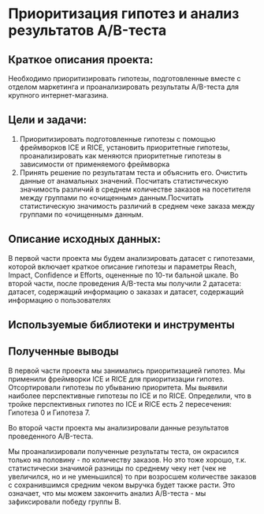 # Приоритизация гипотез и анализ результатов A/B-теста
## Краткое описания проекта:
Необходимо приоритизировать гипотезы, подготовленные вместе с отделом маркетинга и проанализировать результаты A/B-теста для крупного интернет-магазина.
## Цели и задачи: 
1. Приоритизировать подготовленные гипотезы с помощью фреймворков ICE и RICE, установить приоритетные гипотезы, проанализировать как меняются приоритетные гипотезы в зависимости от применяемого фреймворка
2. Принять решение по результатам теста и объяснить его. Очистить данные от анамальных значений. Посчитать статистическую значимость различий в среднем количестве заказов на посетителя между группами по «очищенным» данным.Посчитать статистическую значимость различий в среднем чеке заказа между группами по «очищенным» данным.
## Описание исходных данных:
В первой части проекта мы будем анализировать датасет с гипотезами, которой включает краткое описание гипотезы и параметры Reach, Impact, Confidence и Efforts, оцененные по 10-ти бальной шкале. Во второй части, после проведения A/B-теста мы получили 2 датасета: датасет, содержащий информацию о заказах и датасет, содержащий информацию о пользователях
## Используемые библиотеки и инструменты

## Полученные выводы
В первой части проекта мы занимались приоритизацией гипотез. Мы применили фреймворки ICE и RICE для приоритизации гипотез. Отсортировали гипотезы по убыванию приоритета. Мы выявили наиболее перспективные гипотезы по ICE и по RICE. Определили, что в тройке перспективных гипотез по ICE и RICE есть 2 пересечения: Гипотеза 0 и Гипотеза 7.


Во второй части проекта мы анализировали данные результатов проведенного A/B-теста. 

Мы проанализировали полученные результаты теста, он окрасился только на половину - по количеству заказов. Но это тоже хорошо, т.к. статистически значимой разницы по среднему чеку нет (чек не увеличился, но и не уменьшился) то при возросшем количестве заказов с сохранившимся средним чеком выручка будет также расти. Это означает, что мы можем закончить анализ A/B-теста - мы зафиксировали победу группы В.

